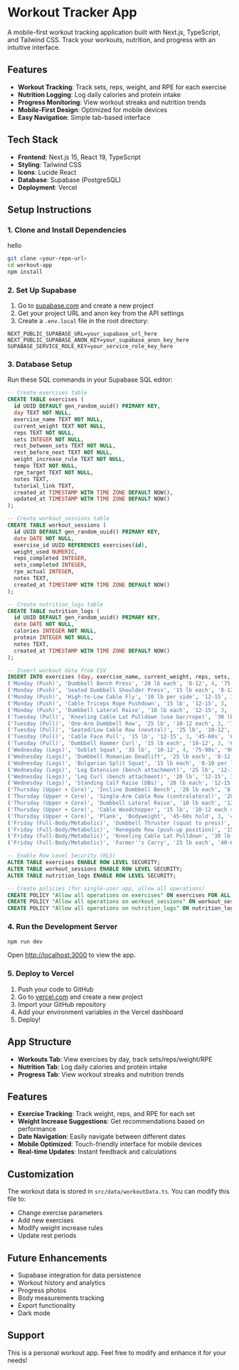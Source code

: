 # Workout Tracker App

A mobile-first workout tracking application built with Next.js, TypeScript, and Tailwind CSS. Track your workouts, nutrition, and progress with an intuitive interface.

## Features

- **Workout Tracking**: Track sets, reps, weight, and RPE for each exercise
- **Nutrition Logging**: Log daily calories and protein intake
- **Progress Monitoring**: View workout streaks and nutrition trends
- **Mobile-First Design**: Optimized for mobile devices
- **Easy Navigation**: Simple tab-based interface

## Tech Stack

- **Frontend**: Next.js 15, React 19, TypeScript
- **Styling**: Tailwind CSS
- **Icons**: Lucide React
- **Database**: Supabase (PostgreSQL)
- **Deployment**: Vercel

## Setup Instructions

### 1. Clone and Install Dependencies
hello
```bash
git clone <your-repo-url>
cd workout-app
npm install
```

### 2. Set Up Supabase

1. Go to [supabase.com](https://supabase.com) and create a new project
2. Get your project URL and anon key from the API settings
3. Create a `.env.local` file in the root directory:

```env
NEXT_PUBLIC_SUPABASE_URL=your_supabase_url_here
NEXT_PUBLIC_SUPABASE_ANON_KEY=your_supabase_anon_key_here
SUPABASE_SERVICE_ROLE_KEY=your_service_role_key_here
```

### 3. Database Setup

Run these SQL commands in your Supabase SQL editor:

```sql
-- Create exercises table
CREATE TABLE exercises (
  id UUID DEFAULT gen_random_uuid() PRIMARY KEY,
  day TEXT NOT NULL,
  exercise_name TEXT NOT NULL,
  current_weight TEXT NOT NULL,
  reps TEXT NOT NULL,
  sets INTEGER NOT NULL,
  rest_between_sets TEXT NOT NULL,
  rest_before_next TEXT NOT NULL,
  weight_increase_rule TEXT NOT NULL,
  tempo TEXT NOT NULL,
  rpe_target TEXT NOT NULL,
  notes TEXT,
  tutorial_link TEXT,
  created_at TIMESTAMP WITH TIME ZONE DEFAULT NOW(),
  updated_at TIMESTAMP WITH TIME ZONE DEFAULT NOW()
);

-- Create workout_sessions table
CREATE TABLE workout_sessions (
  id UUID DEFAULT gen_random_uuid() PRIMARY KEY,
  date DATE NOT NULL,
  exercise_id UUID REFERENCES exercises(id),
  weight_used NUMERIC,
  reps_completed INTEGER,
  sets_completed INTEGER,
  rpe_actual INTEGER,
  notes TEXT,
  created_at TIMESTAMP WITH TIME ZONE DEFAULT NOW()
);

-- Create nutrition_logs table
CREATE TABLE nutrition_logs (
  id UUID DEFAULT gen_random_uuid() PRIMARY KEY,
  date DATE NOT NULL,
  calories INTEGER NOT NULL,
  protein INTEGER NOT NULL,
  notes TEXT,
  created_at TIMESTAMP WITH TIME ZONE DEFAULT NOW()
);

-- Insert workout data from CSV
INSERT INTO exercises (day, exercise_name, current_weight, reps, sets, rest_between_sets, rest_before_next, weight_increase_rule, tempo, rpe_target, notes, tutorial_link) VALUES
('Monday (Push)', 'Dumbbell Bench Press', '20 lb each', '8-12', 4, '75-90s', '90s', 'When you hit 12 reps on all sets for 2 sessions at RPE ≤8, add 5 lb per dumbbell', '3-1-1', '7-8', 'Warm-up 2 light sets', 'https://www.youtube.com/watch?v=SHsUIZiNdeY'),
('Monday (Push)', 'Seated Dumbbell Shoulder Press', '15 lb each', '8-12', 3, '75-90s', '60s', 'Top of range for 2 sessions → +2.5–5 lb each', '2-1-1', '7-8', '', 'https://www.youtube.com/watch?v=GFblCmuEE18'),
('Monday (Push)', 'High-to-Low Cable Fly', '10 lb per side', '12-15', 3, '60s', '45-60s', 'Top of range twice → next cable increment', '2-1-2', '7', 'Superset with Pushdowns (A)', 'https://www.youtube.com/watch?v=KwvJEXts2lg'),
('Monday (Push)', 'Cable Triceps Rope Pushdown', '15 lb', '12-15', 3, '60s', '60-90s', 'Top of range twice → next increment', '2-0-1', '7', 'Superset with Cable Fly (A)', 'https://www.youtube.com/watch?v=_w-HpW70nSQ'),
('Monday (Push)', 'Dumbbell Lateral Raise', '10 lb each', '12-15', 3, '45-60s', '90s', 'Top of range twice → +2.5 lb each', '2-0-1', '7', 'Keep slight bend in elbows', 'https://www.youtube.com/watch?v=WJm9zA2NY8E'),
('Tuesday (Pull)', 'Kneeling Cable Lat Pulldown (use bar/rope)', '30 lb total', '8-12', 4, '75-90s', '90s', '12s for 2 sessions → next increment', '2-1-1', '7-8', 'Kneel facing tower; pull to chest', 'https://www.youtube.com/watch?v=nyTnXzDbAp8'),
('Tuesday (Pull)', 'One-Arm Dumbbell Row', '25 lb', '10-12 each', 3, '75s', '60s', '12s for 2 sessions → +5 lb', '2-1-1', '7-8', 'Bench support', 'https://www.youtube.com/watch?v=ovTHP1MZbZI'),
('Tuesday (Pull)', 'Seated/Low Cable Row (neutral)', '25 lb', '10-12', 3, '75s', '45-60s', 'Top range twice → next increment', '2-1-1', '7-8', 'Superset with Face Pulls (B)', 'https://www.youtube.com/watch?v=xjlz8lRXOOI'),
('Tuesday (Pull)', 'Cable Face Pull', '15 lb', '12-15', 3, '45-60s', '60-90s', 'Top range twice → next increment', '2-1-1', '7', 'Superset with Low Row (B)', 'https://www.youtube.com/watch?v=eTCBSFlCJ_s'),
('Tuesday (Pull)', 'Dumbbell Hammer Curl', '15 lb each', '10-12', 3, '60s', '90s', '12s for 2 sessions → +2.5–5 lb each', '2-0-1', '7', 'Elbows pinned', 'https://www.youtube.com/watch?v=zC3nLlEvin4'),
('Wednesday (Legs)', 'Goblet Squat', '35 lb', '10-12', 4, '75-90s', '90s', '12s for 2 sessions → +5 lb', '3-1-1', '7-8', 'Chest up; full depth you control', 'https://www.youtube.com/watch?v=nfX7IFK9UNI'),
('Wednesday (Legs)', 'Dumbbell Romanian Deadlift', '25 lb each', '8-12', 3, '90s', '60s', '12s twice → +5 lb each', '3-1-1', '7-8', 'Hinge; stretch hamstrings', 'https://www.youtube.com/watch?v=aa57T45iFSE'),
('Wednesday (Legs)', 'Bulgarian Split Squat', '15 lb each', '8-10 per leg', 3, '75-90s', '45-60s', '10s twice → +5 lb each', '3-1-1', '8', 'Superset with Extensions (C)', 'https://www.youtube.com/watch?v=-4LVK1crLSw'),
('Wednesday (Legs)', 'Leg Extension (bench attachment)', '25 lb', '12-15', 3, '45-60s', '45-60s', '15s twice → +5–10 lb', '2-1-1', '7', 'Superset with Leg Curl (D)', 'https://www.youtube.com/watch?v=Fa8oLc1PyFA'),
('Wednesday (Legs)', 'Leg Curl (bench attachment)', '20 lb', '12-15', 3, '45-60s', '60-90s', '15s twice → +5–10 lb', '2-1-1', '7', 'Superset with Leg Extension (D)', 'https://www.youtube.com/watch?v=94OmAFqnmuU'),
('Wednesday (Legs)', 'Standing Calf Raise (DBs)', '20 lb each', '12-15', 3, '45-60s', '90s', '15s twice → +5 lb each', '2-1-2', '7', 'Pause 1s at top', 'https://www.youtube.com/watch?v=wxwY7GXxL4k'),
('Thursday (Upper + Core)', 'Incline Dumbbell Bench', '20 lb each', '8-12', 3, '75s', '60s', '12s twice → +5 lb each', '3-1-1', '7-8', 'Bench at ~30°', 'https://www.youtube.com/watch?v=VDU5bzE2qOE'),
('Thursday (Upper + Core)', 'Single-Arm Cable Row (contralateral)', '20 lb', '10-12 each', 3, '60-75s', '45-60s', 'Top range twice → next increment', '2-1-1', '7-8', 'Superset with Lateral Raise (E)', 'https://www.youtube.com/watch?v=Gc5RAdNw6VY'),
('Thursday (Upper + Core)', 'Dumbbell Lateral Raise', '10 lb each', '12-15', 3, '45-60s', '45-60s', 'Top range twice → +2.5 lb each', '2-0-1', '7', 'Superset with Cable Row (E)', 'https://www.youtube.com/watch?v=WJm9zA2NY8E'),
('Thursday (Upper + Core)', 'Cable Woodchopper', '15 lb', '10-12 each side', 3, '45-60s', '45-60s', 'Top range twice → next increment', '2-1-1', '7', 'Rotate through hips', 'https://www.youtube.com/watch?v=he4IhLc1d5k'),
('Thursday (Upper + Core)', 'Plank', 'Bodyweight', '45-60s hold', 3, '45-60s', '90s', 'Add 10s each week up to 90s, then add 10 lb plate on back', '—', '7', 'Keep glutes/abs tight', 'https://www.youtube.com/watch?v=A2b2EmIg0dA'),
('Friday (Full-Body/Metabolic)', 'Dumbbell Thruster (squat to press)', '20 lb each', '8-12', 4, '60s', '60s', '12s twice → +2.5–5 lb each', '2-0-1', '8', 'Full-body power', 'https://www.youtube.com/watch?v=LA885CMp1yw'),
('Friday (Full-Body/Metabolic)', 'Renegade Row (push-up position)', '15 lb each', '6-8 per arm', 3, '60-75s', '60s', '8s twice → +2.5 lb each', '2-1-1', '8', 'Hips square', 'https://www.youtube.com/watch?v=F68p7cJFtOI'),
('Friday (Full-Body/Metabolic)', 'Kneeling Cable Lat Pulldown', '30 lb', '10-12', 3, '60-75s', '45-60s', 'Top range twice → next increment', '2-1-1', '7-8', '', 'https://www.youtube.com/watch?v=nyTnXzDbAp8'),
('Friday (Full-Body/Metabolic)', 'Farmer''s Carry', '25 lb each', '40-60 meters', 5, '45-60s', '—', 'When 5 trips feel easy with solid posture, +5 lb each', '—', '8', 'Tall posture; tight core finisher', 'https://www.youtube.com/watch?v=z7E_YU9P1jU');

-- Enable Row Level Security (RLS)
ALTER TABLE exercises ENABLE ROW LEVEL SECURITY;
ALTER TABLE workout_sessions ENABLE ROW LEVEL SECURITY;
ALTER TABLE nutrition_logs ENABLE ROW LEVEL SECURITY;

-- Create policies (for single-user app, allow all operations)
CREATE POLICY "Allow all operations on exercises" ON exercises FOR ALL USING (true);
CREATE POLICY "Allow all operations on workout_sessions" ON workout_sessions FOR ALL USING (true);
CREATE POLICY "Allow all operations on nutrition_logs" ON nutrition_logs FOR ALL USING (true);
```

### 4. Run the Development Server

```bash
npm run dev
```

Open [http://localhost:3000](http://localhost:3000) to view the app.

### 5. Deploy to Vercel

1. Push your code to GitHub
2. Go to [vercel.com](https://vercel.com) and create a new project
3. Import your GitHub repository
4. Add your environment variables in the Vercel dashboard
5. Deploy!

## App Structure

- **Workouts Tab**: View exercises by day, track sets/reps/weight/RPE
- **Nutrition Tab**: Log daily calories and protein intake
- **Progress Tab**: View workout streaks and nutrition trends

## Features

- **Exercise Tracking**: Track weight, reps, and RPE for each set
- **Weight Increase Suggestions**: Get recommendations based on performance
- **Date Navigation**: Easily navigate between different dates
- **Mobile Optimized**: Touch-friendly interface for mobile devices
- **Real-time Updates**: Instant feedback and calculations

## Customization

The workout data is stored in `src/data/workoutData.ts`. You can modify this file to:
- Change exercise parameters
- Add new exercises
- Modify weight increase rules
- Update rest periods

## Future Enhancements

- Supabase integration for data persistence
- Workout history and analytics
- Progress photos
- Body measurements tracking
- Export functionality
- Dark mode

## Support

This is a personal workout app. Feel free to modify and enhance it for your needs!
